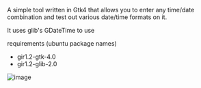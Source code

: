 A simple tool written in Gtk4 that allows you to enter any time/date combination and test out various date/time
formats on it.

It uses glib's GDateTime to use

requirements (ubuntu package names)
- gir1.2-gtk-4.0
- gir1.2-glib-2.0

![image](https://github.com/mtwebster/gdatetime-format-tester/assets/262776/a03b71a5-1d2d-4eb4-916a-d72439d4c423)

